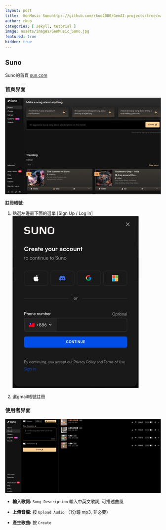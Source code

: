 ```yaml
---
layout: post
title:  GenMusic Sunohttps://github.com/rkuo2000/GenAI-projects/tree/master
author: rkuo
categories: [ Jekyll, tutorial ]
image: assets/images/GenMusic_Suno.jpg
featured: true
hidden: true
---
```


## Suno
Suno的首頁 [sun.com](https://suno.com/)<br>

### 首頁界面
![](https://github.com/rkuo2000/GenAI-projects/blob/master/assets/images/suno_homepage.jpg?raw=true)

**註冊帳號**:<br>
1. 點選左邊最下面的選單 [Sign Up / Log in]<br>
![](https://github.com/rkuo2000/GenAI-projects/blob/master/assets/images/suno_createaccount.jpg?raw=true)

2. 選gmail帳號註冊<br>


### 使用者界面
![](https://github.com/rkuo2000/GenAI-projects/blob/master/assets/images/suno_create.jpg?raw=true)

* **輸入歌詞:** `Song Description` 輸入中英文歌詞, 可描述曲風

* **上傳音檔:** 按 `Upload Audio` （1分鐘 mp3, 非必要）

* **產生歌曲:** 按 `Create`


